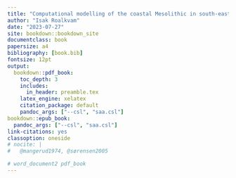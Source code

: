```yaml
--- 
title: "Computational modelling of the coastal Mesolithic in south-eastern Norway"
author: "Isak Roalkvam"
date: "2023-07-27"
site: bookdown::bookdown_site
documentclass: book
papersize: a4
bibliography: [book.bib]
fontsize: 12pt
output:
  bookdown::pdf_book: 
    toc_depth: 3
    includes:
      in_header: preamble.tex
    latex_engine: xelatex
    citation_package: default
    pandoc_args: ["--csl", "saa.csl"]
bookdown::epub_book:
  pandoc_args: ["--csl", "saa.csl"]
link-citations: yes
classoption: oneside
# nocite: | 
#   @mangerud1974, @sørensen2005

# word_document2 pdf_book
---
```

